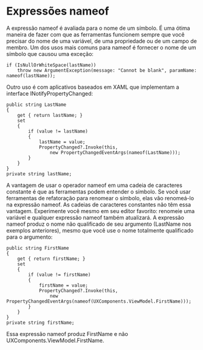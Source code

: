 ﻿# Expressões nameof

A expressão nameof é avaliada para o nome de um símbolo. É uma ótima maneira de fazer com que as ferramentas funcionem sempre que você precisar do nome de uma variável, de uma propriedade ou de um campo de membro.
Um dos usos mais comuns para nameof é fornecer o nome de um símbolo que causou uma exceção:



```
if (IsNullOrWhiteSpace(lastName))
    throw new ArgumentException(message: "Cannot be blank", paramName: nameof(lastName));
```
Outro uso é com aplicativos baseados em XAML que implementam a interface INotifyPropertyChanged:



```
public string LastName
{
    get { return lastName; }
    set
    {
        if (value != lastName)
        {
            lastName = value;
            PropertyChanged?.Invoke(this, 
                new PropertyChangedEventArgs(nameof(LastName)));
        }
    }
}
private string lastName;
```
A vantagem de usar o operador nameof em uma cadeia de caracteres constante é que as ferramentas podem entender o símbolo. Se você usar ferramentas de refatoração para renomear o símbolo, elas vão renomeá-lo na expressão nameof. As cadeias de caracteres constantes não têm essa vantagem. Experimente você mesmo em seu editor favorito: renomeie uma variável e qualquer expressão nameof também atualizará.
A expressão nameof produz o nome não qualificado de seu argumento (LastName nos exemplos anteriores), mesmo que você use o nome totalmente qualificado para o argumento:



```
public string FirstName
{
    get { return firstName; }
    set
    {
        if (value != firstName)
        {
            firstName = value;
            PropertyChanged?.Invoke(this, 
                new PropertyChangedEventArgs(nameof(UXComponents.ViewModel.FirstName)));
        }
    }
}
private string firstName;
```
Essa expressão nameof produz FirstName e não UXComponents.ViewModel.FirstName.